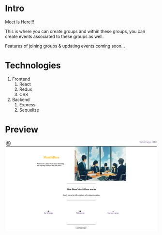 # Intro
Meet Is Here!!! 

This is where you can create groups and within these groups, you can create events associated to these groups as well.

Features of joining groups & updating events coming soon...

# Technologies
1. Frontend
   1. React
   2. Redux
   3. CSS
2. Backend
   1. Express
   2. Sequelize

# Preview
![alt text](image/ProjectPreviewImage.png)
